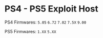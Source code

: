 # PS4 - PS5 Exploit Host
PS4 Firmwares: `5.05` `6.72` `7.02` `7.5X` `9.00`

PS5 Firmwares: `1.XX` `5.XX`
